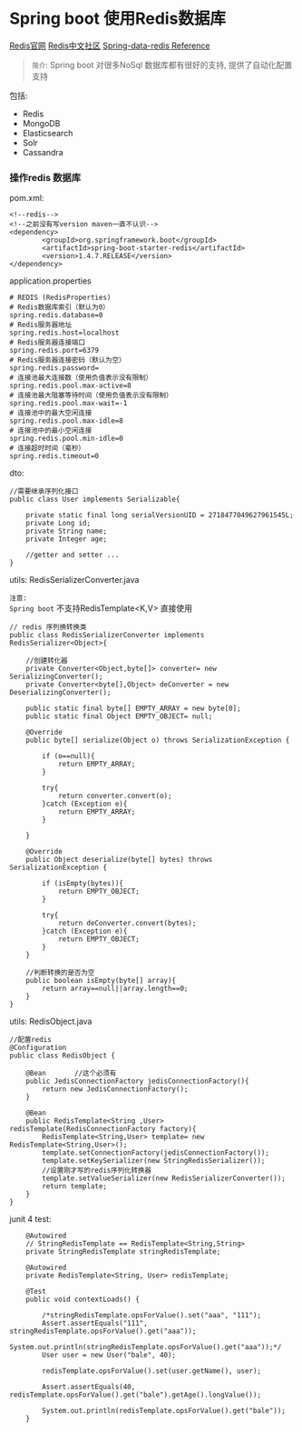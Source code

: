 # Spring boot 使用Redis数据库

[Redis官网](http://redis.io/)
[Redis中文社区](http://www.redis.cn/)
[Spring-data-redis Reference](http://docs.spring.io/spring-data/redis/docs/1.6.2.RELEASE/reference/html/)

> `简介`: Spring boot 对很多NoSql 数据库都有很好的支持, 提供了自动化配置支持
 
包括:
* Redis
* MongoDB
* Elasticsearch
* Solr
* Cassandra

### 操作redis 数据库

pom.xml:

```
<!--redis-->
<!--之前没有写version maven一直不认识-->
<dependency>
        <groupId>org.springframework.boot</groupId>
        <artifactId>spring-boot-starter-redis</artifactId>
        <version>1.4.7.RELEASE</version>
</dependency>
```
application.properties
```
# REDIS (RedisProperties)
# Redis数据库索引（默认为0）
spring.redis.database=0
# Redis服务器地址
spring.redis.host=localhost
# Redis服务器连接端口
spring.redis.port=6379
# Redis服务器连接密码（默认为空）
spring.redis.password=
# 连接池最大连接数（使用负值表示没有限制）
spring.redis.pool.max-active=8
# 连接池最大阻塞等待时间（使用负值表示没有限制）
spring.redis.pool.max-wait=-1
# 连接池中的最大空闲连接
spring.redis.pool.max-idle=8
# 连接池中的最小空闲连接
spring.redis.pool.min-idle=0
# 连接超时时间（毫秒）
spring.redis.timeout=0
```
dto:
```
//需要继承序列化接口
public class User implements Serializable{

    private static final long serialVersionUID = 2718477049627961545L;
    private Long id;
    private String name;
    private Integer age;

    //getter and setter ...
}
```
utils:
RedisSerializerConverter.java<br>

`注意:`<br>
`Spring boot` 不支持RedisTemplate<K,V> 直接使用<br>

``` RedisSerializerConverter
// redis 序列换转换类
public class RedisSerializerConverter implements RedisSerializer<Object>{

    //创建转化器
    private Converter<Object,byte[]> converter= new SerializingConverter();
    private Converter<byte[],Object> deConverter = new DeserializingConverter();

    public static final byte[] EMPTY_ARRAY = new byte[0];
    public static final Object EMPTY_OBJECT= null;

    @Override
    public byte[] serialize(Object o) throws SerializationException {

        if (o==null){
            return EMPTY_ARRAY;
        }

        try{
            return converter.convert(o);
        }catch (Exception e){
            return EMPTY_ARRAY;
        }

    }

    @Override
    public Object deserialize(byte[] bytes) throws SerializationException {

        if (isEmpty(bytes)){
            return EMPTY_OBJECT;
        }

        try{
            return deConverter.convert(bytes);
        }catch (Exception e){
            return EMPTY_OBJECT;
        }
    }

    //判断转换的是否为空
    public boolean isEmpty(byte[] array){
        return array==null||array.length==0;
    }
}
```

utils:
RedisObject.java

``` RedisObject
//配置redis
@Configuration
public class RedisObject {

    @Bean       //这个必须有
    public JedisConnectionFactory jedisConnectionFactory(){
        return new JedisConnectionFactory();
    }

    @Bean
    public RedisTemplate<String ,User> redisTemplate(RedisConnectionFactory factory){
        RedisTemplate<String,User> template= new RedisTemplate<String,User>();
        template.setConnectionFactory(jedisConnectionFactory());
        template.setKeySerializer(new StringRedisSerializer());
        //设置刚才写的redis序列化转换器
        template.setValueSerializer(new RedisSerializerConverter());
        return template;
    }
}
```

junit 4 test:
```
    @Autowired
    // StringRedisTemplate == RedisTemplate<String,String>
    private StringRedisTemplate stringRedisTemplate;

    @Autowired
    private RedisTemplate<String, User> redisTemplate;

    @Test
    public void contextLoads() {

        /*stringRedisTemplate.opsForValue().set("aaa", "111");
        Assert.assertEquals("111", stringRedisTemplate.opsForValue().get("aaa"));
        System.out.println(stringRedisTemplate.opsForValue().get("aaa"));*/
        User user = new User("bale", 40);

        redisTemplate.opsForValue().set(user.getName(), user);

        Assert.assertEquals(40, redisTemplate.opsForValue().get("bale").getAge().longValue());

        System.out.println(redisTemplate.opsForValue().get("bale"));
    }
```
